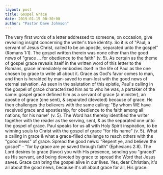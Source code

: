 ```yaml
---
layout: post
title: Gospel Grace
date: 2019-01-15 00:30:00
author: "Pastor Dave Johnson"
---
```


The very first words of a letter addressed to someone, on occasion, give revealing insight concerning the writer's true identity. So it is of "Paul, a servant of Jesus Christ, called to be an apostle, separated unto the gospel" (Romans 1:1). The gospel written therein was none other than the good news of "grace ... for obedience to the faith" (v. 5). As certain as the theme of gospel grace reveals itself in the written word of this letter to the Romans, grace immediately embodies itself in the life of Paul as the one chosen by grace to write all about it. Grace as God's favor comes to man, and then is heralded by man-saved to man-lost with the good news of eternal salvation. As seen in the salutation of this epistle, Paul's calling in the gospel of grace characterized him as to who he was, a partaker of the same: gospel grace defined him as a servant of grace (a minister), an apostle of grace (one sent), & separated (devoted) because of grace. He then challenges the believers with the same calling: "By whom WE have received grace and apostleship, for obedience to the faith among all nations, for his name" (v. 5). The Word has thereby identified the writer together with the reader as the serving, sent, & as the separated one unto the gospel of grace. Paul speaks for us all with Holy Spirit inspiration, to be winning souls to Christ with the gospel of grace "for His name" (v. 5). What a calling in grace & what a grace-filled challenge to reach others with the "good news" of grace. Spread the good news: "Repent ye, and believe the gospel" - "for by grace are ye saved through faith" (Ephesians 2:8). The Lord desires to grace (favor) you with His presence, sending you "graced" as His servant, and being devoted by grace to spread the Word that Jesus saves. Grace can bring the gospel alive in our lives. Yes, dear Christian, it's all about the good news, because it's all about grace for all, His grace.
